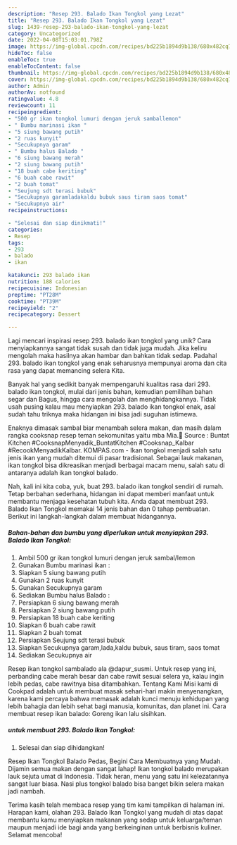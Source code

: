 ```yaml
---
description: "Resep 293. Balado Ikan Tongkol yang Lezat"
title: "Resep 293. Balado Ikan Tongkol yang Lezat"
slug: 1439-resep-293-balado-ikan-tongkol-yang-lezat
category: Uncategorized
date: 2022-04-08T15:03:01.798Z
image: https://img-global.cpcdn.com/recipes/bd225b1894d9b138/680x482cq70/293-balado-ikan-tongkol-foto-resep-utama.jpg
hideToc: false
enableToc: true
enableTocContent: false
thumbnail: https://img-global.cpcdn.com/recipes/bd225b1894d9b138/680x482cq70/293-balado-ikan-tongkol-foto-resep-utama.jpg
cover: https://img-global.cpcdn.com/recipes/bd225b1894d9b138/680x482cq70/293-balado-ikan-tongkol-foto-resep-utama.jpg
author: Admin
authorAv: notfound
ratingvalue: 4.8
reviewcount: 11
recipeingredient:
- "500 gr ikan tongkol lumuri dengan jeruk samballemon"
- " Bumbu marinasi ikan "
- "5 siung bawang putih"
- "2 ruas kunyit"
- "Secukupnya garam"
- " Bumbu halus Balado "
- "6 siung bawang merah"
- "2 siung bawang putih"
- "18 buah cabe keriting"
- "6 buah cabe rawit"
- "2 buah tomat"
- "Seujung sdt terasi bubuk"
- "Secukupnya garamladakaldu bubuk saus tiram saos tomat"
- "Secukupnya air"
recipeinstructions:

- "Selesai dan siap dinikmati!"
categories:
- Resep
tags:
- 293
- balado
- ikan

katakunci: 293 balado ikan 
nutrition: 188 calories
recipecuisine: Indonesian
preptime: "PT28M"
cooktime: "PT39M"
recipeyield: "2"
recipecategory: Dessert

---
```





Lagi mencari inspirasi resep 293. balado ikan tongkol yang unik? Cara menyiapkannya sangat tidak susah dan tidak juga mudah. Jika keliru mengolah maka hasilnya akan hambar dan bahkan tidak sedap. Padahal 293. balado ikan tongkol yang enak seharusnya mempunyai aroma dan cita rasa yang dapat memancing selera Kita.





Banyak hal yang sedikit banyak mempengaruhi kualitas rasa dari 293. balado ikan tongkol, mulai dari jenis bahan, kemudian pemilihan bahan segar dan Bagus, hingga cara mengolah dan menghidangkannya. Tidak usah pusing kalau mau menyiapkan 293. balado ikan tongkol enak,      asal sudah tahu triknya maka hidangan ini bisa jadi suguhan istimewa.














Enaknya dimasak sambal biar menambah selera makan, dan masih dalam rangka cooksnap resep teman sekomunitas yaitu mba Mia.🥰 Source : Buntat Kitchen #CooksnapMenyadik_BuntatKitchen #Cooksnap_Kalbar #RecookMenyadikKalbar. KOMPAS.com - Ikan tongkol menjadi salah satu jenis ikan yang mudah ditemui di pasar tradisional. Sebagai lauk makanan, ikan tongkol bisa dikreasikan menjadi berbagai macam menu, salah satu di antaranya adalah ikan tongkol balado.






Nah, kali ini kita coba, yuk, buat 293. balado ikan tongkol sendiri di rumah. Tetap berbahan sederhana, hidangan ini dapat memberi manfaat untuk membantu menjaga kesehatan tubuh kita. Anda dapat membuat 293. Balado Ikan Tongkol memakai 14 jenis bahan dan 0 tahap pembuatan. Berikut ini langkah-langkah dalam membuat hidangannya.

<!--inarticleads1-->

##### Bahan-bahan dan bumbu yang diperlukan untuk menyiapkan 293. Balado Ikan Tongkol:

1. Ambil 500 gr ikan tongkol lumuri dengan jeruk sambal/lemon
1. Gunakan  Bumbu marinasi ikan :
1. Siapkan 5 siung bawang putih
1. Gunakan 2 ruas kunyit
1. Gunakan Secukupnya garam
1. Sediakan  Bumbu halus Balado :
1. Persiapkan 6 siung bawang merah
1. Persiapkan 2 siung bawang putih
1. Persiapkan 18 buah cabe keriting
1. Siapkan 6 buah cabe rawit
1. Siapkan 2 buah tomat
1. Persiapkan Seujung sdt terasi bubuk
1. Siapkan Secukupnya garam,lada,kaldu bubuk, saus tiram, saos tomat
1. Sediakan Secukupnya air


Resep ikan tongkol sambalado ala @dapur_susmi. Untuk resep yang ini, perbanding cabe merah besar dan cabe rawit sesuai selera ya, kalau ingin lebih pedas, cabe rawitnya bisa ditambahkan. Tentang Kami Misi kami di Cookpad adalah untuk membuat masak sehari-hari makin menyenangkan, karena kami percaya bahwa memasak adalah kunci menuju kehidupan yang lebih bahagia dan lebih sehat bagi manusia, komunitas, dan planet ini. Cara membuat resep ikan balado: Goreng ikan lalu sisihkan. 

<!--inarticleads2-->

#####  untuk membuat 293. Balado Ikan Tongkol:


1. Selesai dan siap dihidangkan!

Resep Ikan Tongkol Balado Pedas, Begini Cara Membuatnya yang Mudah. Dijamin semua makan dengan sangat lahap! Ikan tongkol balado merupakan lauk sejuta umat di Indonesia. Tidak heran, menu yang satu ini kelezatannya sangat luar biasa. Nasi plus tongkol balado bisa banget bikin selera makan jadi nambah. 

Terima kasih telah membaca resep yang tim kami tampilkan di halaman ini. Harapan kami, olahan 293. Balado Ikan Tongkol yang mudah di atas dapat membantu kamu menyiapkan makanan yang sedap untuk keluarga/teman maupun menjadi ide bagi anda yang berkeinginan untuk berbisnis kuliner. Selamat mencoba!
